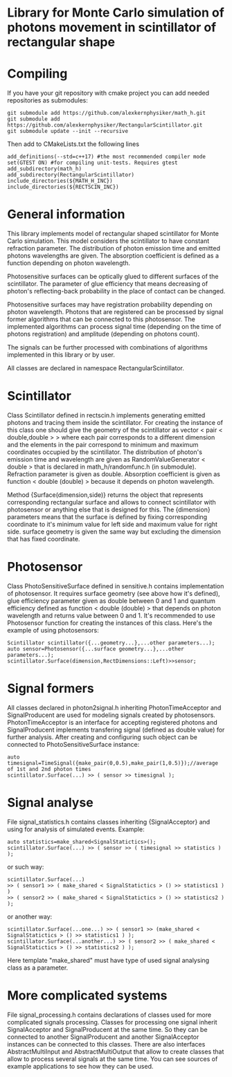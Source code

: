 Library for Monte Carlo simulation of photons movement in scintillator of rectangular shape
===========================================================================================


Compiling
=========

If you have your git repository with cmake project you can add needed repositories as submodules:

	git submodule add https://github.com/alexkernphysiker/math_h.git
	git submodule add https://github.com/alexkernphysiker/RectangularScintillator.git
	git submodule update --init --recursive

Then add to CMakeLists.txt the following lines

	add_definitions(--std=c++17) #the most recommended compiler mode
	set(GTEST ON) #for compiling unit-tests. Requires gtest
	add_subdirectory(math_h)
	add_subdirectory(RectangularScintillator)
	include_directories(${MATH_H_INC})
	include_directories(${RECTSCIN_INC})


General information
===================

This library implements model of rectangular shaped scintillator for Monte Carlo simulation.
This model considers the scintillator to have constant refraction parameter.
The distribution of photon emission time and emitted photons wavelengths are given.
The absorption coefficient is defined as a function depending on photon wavelength.

Photosensitive surfaces can be optically glued to different surfaces of the scintillator. 
The parameter of glue efficiency that means decreasing of photon's reflecting-back probability in the place of contact can be changed.

Photosensitive surfaces may have registration probability depending on photon wavelength.
Photons that are registered can be processed by signal former algorithms that can be connected to this photosensor.
The implemented algorithms can process signal time (depending on the time of photons registration) and amplitude (depending on photons count).

The signals can be further processed with combinations of algorithms implemented in this library or by user.

All classes are declared in namespace RectangularScintillator.



Scintillator
============
Class Scintillator defined in rectscin.h implements generating emitted photons and tracing them inside the scintillator.
For creating the instance of this class one should give the geometry of the scintillator as vector < pair < double,double > >
where each pair corresponds to a different dimension and the elements in the pair correspond to minimum and maximum coordinates occupied by the scintillator.
The distribution of photon's emission time and wavelength are given as RandomValueGenerator < double >  that is declared in math_h/randomfunc.h (in submodule).
Refraction parameter is given as double. 
Absorption coefficient is given as function < double (double) > because it depends on photon wavelength.

Method {Surface(dimension,side)} returns the object that represents corresponding rectangular surface and allows to connect scintillator with photosensor or anything else that is designed for this.
The {dimension} parameters means that the surface is defined by fixing corresponding coordinate to it's minimum value for left side and maximum value for right side.
surface geometry is given the same way but excluding the dimension that has fixed coordinate.



Photosensor
===========

Class PhotoSensitiveSurface defined in sensitive.h contains implementation of photosensor.
It requires surface geometry (see above how it's defined), glue efficiency parameter given as double between 0 and 1 
and quantum efficiency defined as function < double (double) > that depends on photon wavelength and returns value between 0 and 1.
It's recommended to use Photosensor function for creating the instances of this class.
Here's the example of using photosensors:

	Scintillator scintillator({...geometry...},...other parameters...);
	auto sensor=Photosensor({...surface geometry...},...other parameters...);
	scintillator.Surface(dimension,RectDimensions::Left)>>sensor;



Signal formers
==============

All classes declared in photon2signal.h inheriting PhotonTimeAcceptor and SignalProducent are used for modeling signals created by photosensors.
PhotonTimeAcceptor is an interface for accepting registered photons and SignalProducent implements transfering signal (defined as double value) for further analysis.
After creating and configuring such object can be connected to PhotoSensitiveSurface instance:

	auto timesignal=TimeSignal({make_pair(0,0.5),make_pair(1,0.5)});//average of 1st and 2nd photon times
	scintillator.Surface(...) >> ( sensor >> timesignal );



Signal analyse
==============


File signal_statistics.h contains classes inheriting {SignalAcceptor} and using for analysis of simulated events.
Example:

	auto statistics=make_shared<SignalStatictics>();
	scintillator.Surface(...) >> ( sensor >> ( timesignal >> statistics ) );

or such way:

	scintillator.Surface(...)
	>> ( sensor1 >> ( make_shared < SignalStatictics > () >> statistics1 ) )
	>> ( sensor2 >> ( make_shared < SignalStatictics > () >> statistics2 ) );
	
or another way:

	scintillator.Surface(...one...) >> ( sensor1 >> (make_shared < SignalStatictics > () >> statistics1 ) );
	scintillator.Surface(...another...) >> ( sensor2 >> ( make_shared < SignalStatictics > () >> statistics2 ) );

Here template "make_shared" must have type of used signal analysing class as a parameter.



More complicated systems
========================

File signal_processing.h contains declarations of classes used for more complicated signals processing.
Classes for processing one signal inherit SignalAcceptor and SignalProducent at the same time.
So they can be connected to another SignalProducent and another SignalAcceptor instances can be connected to this classes.
There are also interfaces AbstractMultiInput and AbstractMultiOutput that allow to create classes that allow to process several signals at the same time. 
You can see sources of example applications to see how they can be used.
